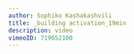 ```yaml
---
author: Sophiko Kashakashvili
title: _building activation_19min
description: video
vimeoID: 719652100
---
```


